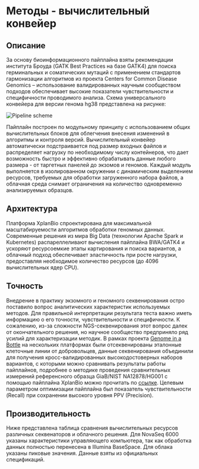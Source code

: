 # Методы - вычислительный конвейер

## Описание

За основу биоинформационного пайплайна взяты рекомендации института Броуда (GATK Best Practices на базе GATK4) для поиска герминальных и соматических мутаций с применением стандартов гармонизации алгоритмов из проекта Centers for Common Disease Genomics – использование валидированных научным сообществом подходов обеспечивает высокие показатели чувствительности и специфичности проводимого анализа. Схема универсального конвейера для версии генома hg38 представлена на рисунке:

![Pipeline scheme](/assets/scheme.svg)

Пайплайн построен по модульному принципу с использованием общих вычислительных блоков для облегчения внесения изменений в алгоритмы и контроля версий.
Вычислительный конвейер автоматически подстраивается под размер входных файлов и распределяет нагрузку по необходимому числу контейнеров, что дает возможность быстро и эффективно обрабатывать данные любого размера - от таргетных панелей до экзомов и геномов. Каждый модуль выполняется в изолированном окружении с динамическим выделением ресурсов, требуемых для обработки загруженного набора файлов, а облачная среда снимает ограничения на количество одновременно анализируемых образцов.

## Архитектура

Платформа XplanBio спроектирована для максимальной масштабируемости алгоритмов обработки геномных данных. Современные решения из мира Big Data (технологии Apache Spark и Kubernetes) распареллеливают вычисления пайплайна BWA/GATK4 и ускоряют ресурсоемкие этапы картирования и поиска вариантов, а облачный подход обеспечивает эластичность при росте нагрузки, предоставляя необходимое количество ресурсов (до 4096 вычислительных ядер CPU).

 
## Точность

Внедрение в практику экзомного и геномного секвенирования остро поставило вопрос аналитических характеристик используемых методов. Для правильной интерпретации результата теста важно иметь информацию о его точности, чувствительности и специфичности. К сожалению, из-за сложности NGS-секвенирования этот вопрос далек от окончательного решения, но научное сообщество предприняло ряд усилий для характеризации методик. В рамках проекта [Genome in a Bottle](https://www.nist.gov/programs-projects/genome-bottle) на нескольких платформах были отсеквенированы эталонные клеточные линии от добровольцев, данные секвенирования объединили для получения кросс-валидированных высокодостоверных наборов вариантов, с которыми можно сравнивать результаты работы пайплайнов, подробнее о методике проведения сравнительных измерений референсного образца GiaB/NIST NA12878/HG001 с помощью пайплайна XplanBio можно прочитать по [ссылке](recall.md). Целевым параметром оптимизации пайплайна был показатель чувствительности (Recall) при сохранении высокого уровня PPV (Precision).

## Производительность

Ниже представлена таблица сравнения вычислительных ресурсов различных секвенаторов и облачного решения. Для NovaSeq 6000 указаны характеристики управляющего компьютера, так как обработка данных полностью перенесена в Illumina BaseSpace. Для облака указаны пиковые значения. Данные взяты из официальных спецификаций.